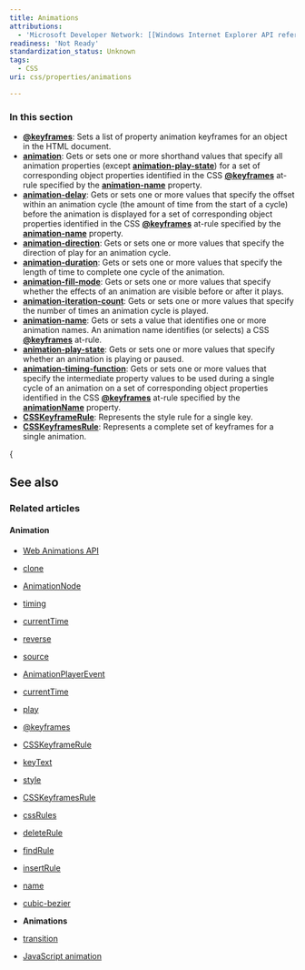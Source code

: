 ```yaml
---
title: Animations
attributions:
  - 'Microsoft Developer Network: [[Windows Internet Explorer API reference](http://msdn.microsoft.com/en-us/library/ie/hh828809%28v=vs.85%29.aspx) Article]'
readiness: 'Not Ready'
standardization_status: Unknown
tags:
  - CSS
uri: css/properties/animations

---
```

### <span>In this section</span>

-   [**@keyframes**](/css/atrules/@keyframes): Sets a list of property animation keyframes for an object in the HTML document.
-   [**animation**](/css/properties/animation/animation): Gets or sets one or more shorthand values that specify all animation properties (except [**animation-play-state**](/css/properties/animation-play-state)) for a set of corresponding object properties identified in the CSS [**@keyframes**](/css/atrules/@keyframes) at-rule specified by the [**animation-name**](/css/properties/animation-name) property.
-   [**animation-delay**](/css/properties/animation-delay): Gets or sets one or more values that specify the offset within an animation cycle (the amount of time from the start of a cycle) before the animation is displayed for a set of corresponding object properties identified in the CSS [**@keyframes**](/css/atrules/@keyframes) at-rule specified by the [**animation-name**](/css/properties/animation-name) property.
-   [**animation-direction**](/css/properties/animation-direction): Gets or sets one or more values that specify the direction of play for an animation cycle.
-   [**animation-duration**](/css/properties/animation-duration): Gets or sets one or more values that specify the length of time to complete one cycle of the animation.
-   [**animation-fill-mode**](/css/properties/animation-fill-mode): Gets or sets one or more values that specify whether the effects of an animation are visible before or after it plays.
-   [**animation-iteration-count**](/css/properties/animation-iteration-count): Gets or sets one or more values that specify the number of times an animation cycle is played.
-   [**animation-name**](/css/properties/animation-name): Gets or sets a value that identifies one or more animation names. An animation name identifies (or selects) a CSS [**@keyframes**](/css/atrules/@keyframes) at-rule.
-   [**animation-play-state**](/css/properties/animation-play-state): Gets or sets one or more values that specify whether an animation is playing or paused.
-   [**animation-timing-function**](/css/properties/animation-timing-function): Gets or sets one or more values that specify the intermediate property values to be used during a single cycle of an animation on a set of corresponding object properties identified in the CSS [**@keyframes**](/css/atrules/@keyframes) at-rule specified by the [**animationName**](/css/properties/animation-name) property.
-   [**CSSKeyframeRule**](/css/cssom/CSSKeyframeRule): Represents the style rule for a single key.
-   [**CSSKeyframesRule**](/css/cssom/CSSKeyframesRule): Represents a complete set of keyframes for a single animation.

{

## <span>See also</span>

### <span>Related articles</span>

#### <span>Animation</span>

-   [Web Animations API](/apis/web_animations)

-   [clone](/apis/web_animations/AnimationEffect/clone)

-   [AnimationNode](/apis/web_animations/AnimationNode)

-   [timing](/apis/web_animations/AnimationNode/timing)

-   [currentTime](/apis/web_animations/AnimationPlayer/currentTime)

-   [reverse](/apis/web_animations/AnimationPlayer/reverse)

-   [source](/apis/web_animations/AnimationPlayer/source)

-   [AnimationPlayerEvent](/apis/web_animations/AnimationPlayerEvent)

-   [currentTime](/apis/web_animations/AnimationTimeline/currentTime)

-   [play](/apis/web_animations/AnimationTimeline/play)

-   [@keyframes](/css/atrules/@keyframes)

-   [CSSKeyframeRule](/css/cssom/CSSKeyframeRule)

-   [keyText](/css/cssom/CSSKeyframeRule/keyText)

-   [style](/css/cssom/CSSKeyframeRule/style)

-   [CSSKeyframesRule](/css/cssom/CSSKeyframesRule)

-   [cssRules](/css/cssom/CSSKeyframesRule/cssRules)

-   [deleteRule](/css/cssom/CSSKeyframesRule/deleteRule)

-   [findRule](/css/cssom/CSSKeyframesRule/findRule)

-   [insertRule](/css/cssom/CSSKeyframesRule/insertRule)

-   [name](/css/cssom/CSSKeyframesRule/name)

-   [cubic-bezier](/css/functions/cubic-bezier)

-   **Animations**

-   [transition](/css/properties/transition)

-   [JavaScript animation](/tutorials/animation_in_javascript_2)
